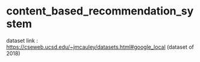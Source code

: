 # content_based_recommendation_system

dataset link : https://cseweb.ucsd.edu/~jmcauley/datasets.html#google_local   (dataset of 2018)
